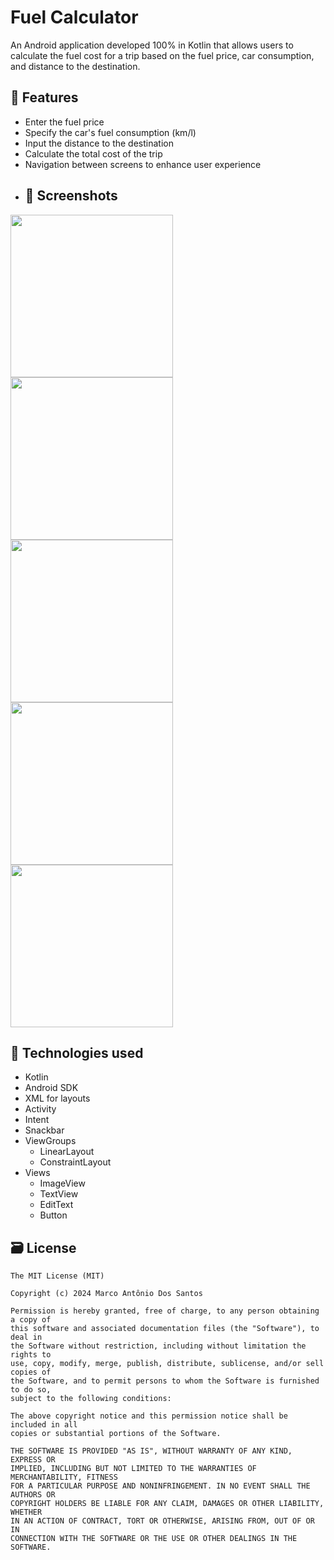 # Fuel Calculator
An Android application developed 100% in Kotlin that allows users to calculate the fuel cost for a trip based on the fuel price, car consumption, and distance to the destination.
## 📱 Features 
- Enter the fuel price
- Specify the car's fuel consumption (km/l)
- Input the distance to the destination
- Calculate the total cost of the trip
- Navigation between screens to enhance user experience
- ## 📸 Screenshots
<img src="https://github.com/user-attachments/assets/1e37b964-284e-4111-8a52-43b78ee4e113" width=260/> <img src="https://github.com/user-attachments/assets/ab22d3f5-5d58-45d0-858e-92b9a47f2917" width=260/> <img src="https://github.com/user-attachments/assets/327b55c3-4aa5-4af8-88de-d15c2c3742fe" width=260/> <img src="https://github.com/user-attachments/assets/ce07663c-ed08-4993-b9a9-bcffcef8afbe"  width=260/> <img src="https://github.com/user-attachments/assets/da955a81-5a60-4ab5-89aa-461e8018d63c" width=260>
## 🔧 Technologies used
- Kotlin
- Android SDK
- XML for layouts
- Activity
- Intent
- Snackbar
- ViewGroups
  - LinearLayout
  - ConstraintLayout
- Views
  - ImageView
  - TextView
  - EditText
  - Button     
## 🗃️ License
```
The MIT License (MIT)

Copyright (c) 2024 Marco Antônio Dos Santos

Permission is hereby granted, free of charge, to any person obtaining a copy of
this software and associated documentation files (the "Software"), to deal in
the Software without restriction, including without limitation the rights to
use, copy, modify, merge, publish, distribute, sublicense, and/or sell copies of
the Software, and to permit persons to whom the Software is furnished to do so,
subject to the following conditions:

The above copyright notice and this permission notice shall be included in all
copies or substantial portions of the Software.

THE SOFTWARE IS PROVIDED "AS IS", WITHOUT WARRANTY OF ANY KIND, EXPRESS OR
IMPLIED, INCLUDING BUT NOT LIMITED TO THE WARRANTIES OF MERCHANTABILITY, FITNESS
FOR A PARTICULAR PURPOSE AND NONINFRINGEMENT. IN NO EVENT SHALL THE AUTHORS OR
COPYRIGHT HOLDERS BE LIABLE FOR ANY CLAIM, DAMAGES OR OTHER LIABILITY, WHETHER
IN AN ACTION OF CONTRACT, TORT OR OTHERWISE, ARISING FROM, OUT OF OR IN
CONNECTION WITH THE SOFTWARE OR THE USE OR OTHER DEALINGS IN THE SOFTWARE.
